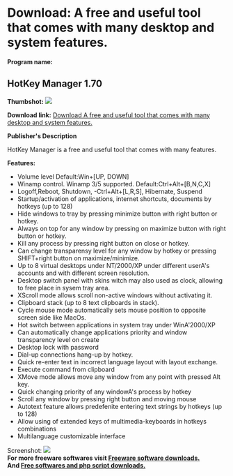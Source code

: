 # Download: A free and useful tool that comes with many desktop and system features.

**Program name:**

## HotKey Manager 1.70

  
**Thumbshot:** ![](http://www.freewarefiles.com/screenshot/hkcontrolmgr17_md.gif)   
  
**Download link:** [Download A free and useful tool that comes with many desktop and system features.](http://freesoftwares.boysofts.com/HotKey-Manager_program_23099.html)  
  


**Publisher's Description**  
  


HotKey Manager is a free and useful tool that comes with many features. 

**Features:**

  * Volume level Default:Win+[UP, DOWN] 
  * Winamp control. Winamp 3/5 supported. Default:Ctrl+Alt+[B,N,C,X] 
  * Logoff,Reboot, Shutdown, -Ctrl+Alt+[L,R,S], Hibernate, Suspend 
  * Startup/activation of applications, internet shortcuts, documents by hotkeys (up to 128) 
  * Hide windows to tray by pressing minimize button with right button or hotkey. 
  * Always on top for any window by pressing on maximize button with right button or hotkey. 
  * Kill any process by pressing right button on close or hotkey. 
  * Can change transparensy level for any window by hotkey or pressing SHIFT+right button on maximize/minimize. 
  * Up to 8 virtual desktops under NT/2000/XP under different userA's accounts and with different screen resolution. 
  * Desktop switch panel with skins witch may also used as clock, allowing to free place in sysem tray area. 
  * XScroll mode allows scroll non-active windows without activating it. 
  * Clipboard stack (up to 8 text clipboards in stack). 
  * Cycle mouse mode automatically sets mouse position to opposite screen side like MacOs. 
  * Hot switch between applications in system tray under WinA'2000/XP 
  * Can automatically change applications priority and window transparency level on create 
  * Desktop lock with password 
  * Dial-up connections hang-up by hotkey. 
  * Quick re-enter text in incorrect language layout with layout exchange. 
  * Execute command from clipboard 
  * XMove mode allows move any window from any point with pressed Alt key. 
  * Quick changing priority of any windowA's process by hotkey 
  * Scroll any window by pressing right button and moving mouse 
  * Autotext feature allows predefenite entering text strings by hotkeys (up to 128) 
  * Allow using of extended keys of multimedia-keyboards in hotkeys combinations 
  * Multilanguage customizable interface 

  
  
Screenshot: ![](http://www.freewarefiles.com/screenshot/hkcontrolmgr17.gif)   
**For more freeware softwares visit [Freeware software downloads.](http://freesoftwares.boysofts.com/)**   
**And [Free softwares and php script downloads.](http://www.boysofts.com/)**
